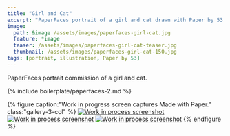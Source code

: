 ```yaml
---
title: "Girl and Cat"
excerpt: "PaperFaces portrait of a girl and cat drawn with Paper by 53 on an iPad."
image: 
  path: &image /assets/images/paperfaces-girl-cat.jpg 
  feature: *image
  teaser: /assets/images/paperfaces-girl-cat-teaser.jpg
  thumbnail: /assets/images/paperfaces-girl-cat-150.jpg
tags: [portrait, illustration, Paper by 53]
---
```


PaperFaces portrait commission of a girl and cat.

{% include boilerplate/paperfaces-2.md %}

{% figure caption:"Work in progress screen captures Made with Paper." class:"gallery-3-col" %}
[![Work in process screenshot](/assets/images/paperfaces-girl-cat-process-1-600.jpg)](/assets/images/paperfaces-girl-cat-process-1-lg.jpg) [![Work in process screenshot](/assets/images/paperfaces-girl-cat-process-2-600.jpg)](/assets/images/paperfaces-girl-cat-process-2-lg.jpg) [![Work in process screenshot](/assets/images/paperfaces-girl-cat-process-3-600.jpg)](/assets/images/paperfaces-girl-cat-process-3-lg.jpg)
{% endfigure %}
